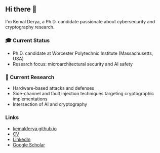## Hi there 👋

I'm Kemal Derya, a Ph.D. candidate passionate about cybersecurity and cryptography research.

### 🎓 Current Status
- Ph.D. candidate at Worcester Polytechnic Institute (Massachusetts, USA)
- Research focus: microarchitectural security and AI safety

### 🔬 Current Research
- Hardware-based attacks and defenses
- Side-channel and fault injection techniques targeting cryptographic implementations
- Intersection of AI and cryptography

### Links
- [kemalderya.github.io](https://kemalderya.github.io/)
- [CV](https://kemalderya.github.io/assets/pdf/cv_05_25.pdf)
- [LinkedIn](https://www.linkedin.com/in/kemal-derya/)
- [Google Scholar](https://scholar.google.com/citations?user=kf0t4FgAAAAJ&hl=en&oi=ao)
